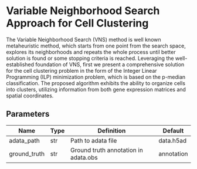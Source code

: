 # Variable Neighborhood Search Approach for Cell Clustering
The Variable Neighborhood Search (VNS) method is well known metaheuristic method, which starts from one point from the search space, explores its neighborhoods and repeats the whole process until better solution is found or some stopping criteria is reached. Leveraging the well-established foundation of VNS, first we present a comprehensive solution for the cell clustering problem in the form of the Integer Linear Programming (ILP) minimization problem, which is based on the p-median classification. The proposed algorithm exhibits the ability to organize cells into clusters, utilizing information from both gene expression matrices and spatial coordinates.

## Parameters
| Name  | Type | Definition | Default |
| ------------- | ------------- | ------------- | ------------- |
| adata_path  | str  | Path to adata file  | data.h5ad  |
| ground_truth  | str  | Ground truth annotation in adata.obs  | annotation  |
